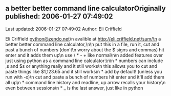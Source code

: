 ## a better better command line calculatorOriginally published: 2006-01-27 07:49:02 
Last updated: 2006-01-27 07:49:02 
Author: Eli Criffield 
 
 Eli Criffield <python@zendo.net>\n avalible at http://eli.criffield.net/sum/\n a better better command line calculator,\n\n put this in a file, run it, cut and past a bunch of numbers (don't\n worry about the $ signs and commas) hit enter and it adds them up\n use / * -  + like normal\n\n added features over just using python as a command line calculator:\n\n   * numbers can include ,s and $s or anything really and it still works\n     this allows you to cut and paste things like $1,123.65 and it still works\n   * add by default! (unless you run with -x)\n     cut and paste a bunch of numbers hit enter and it'll add them all up\n   * command line history and readline, up arrow recalls your history\n     even between sessions\n   * _ is the last answer, just like in python